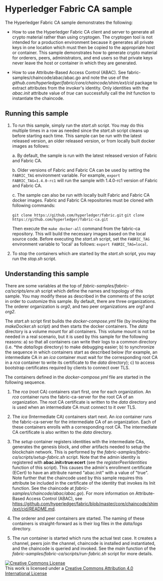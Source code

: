 # Hyperledger Fabric CA sample

The Hyperledger Fabric CA sample demonstrates the following:

* How to use the Hyperledger Fabric CA client and server to generate all crypto
  material rather than using cryptogen.  The cryptogen tool is not intended for
  a production environment because it generates all private keys in one location
  which must then be copied to the appropriate host or container. This sample
  demonstrates how to generate crypto material for orderers, peers,
  administrators, and end users so that private keys never leave the host or
  container in which they are generated.

* How to use Attribute-Based Access Control (ABAC). See
  fabric-samples/chaincode/abac/abac.go and note the use of the *github.com/hyperledger/fabric/core/chaincode/shim/ext/cid* package to extract
  attributes from the invoker's identity.  Only identities with the *abac.init*
  attribute value of *true* can successfully call the *Init* function to
  instantiate the chaincode.

## Running this sample

1. To run this sample, simply run the *start.sh* script.  You may do this
multiple times in a row as needed since the *start.sh* script cleans up before
starting each time.  This sample can be run with the latest released version,
an older released version, or from locally built docker images as follows:

    a. By default, the sample is run with the latest released version of Fabric
    and Fabric CA.

    b. Older versions of Fabric and Fabric CA can be used by setting the
    `FABRIC_TAG` environment variable. For example, `export FABRIC_TAG=1.4.0-rc1`
    will run the sample with 1.4.0-rc1 version of Fabric and Fabric CA.

    c. The sample can also be run with locally built Fabric and Fabric CA
    docker images. Fabric and Fabric CA repositories must be cloned with following
    commands:

    `git clone https://github.com/hyperledger/fabric.git`
    `git clone https://github.com/hyperledger/fabric-ca.git`

    Then execute the `make docker-all` command from the fabric-ca repository. This will
    build the necessary images based on the local source code. Before executing the
    *start.sh* script, set the `FABRIC_TAG` environment variable to 'local' as follows:
    `export FABRIC_TAG=local`.

2. To stop the containers which are started by the *start.sh* script, you may run the *stop.sh* script.

## Understanding this sample

There are some variables at the top of *fabric-samples/fabric-ca/scripts/env.sh*
script which define the names and topology of this sample.  You may modify these
as described in the comments of the script in order to customize this sample.
By default, there are three organizations. The orderer organization is *org0*,
and two peer organizations are *org1* and *org2*.

The *start.sh* script first builds the *docker-compose.yml* file (by invoking the
*makeDocker.sh* script) and then starts the docker containers.
The *data* directory is a volume mount for all containers.
This volume mount is not be needed in a real scenario, but it is used by this
sample for the following reasons:
  a) so that all containers can write their logs to a common directory
     (i.e. *the *data/logs* directory) to make debugging easier;
  b) to synchronize the sequence in which containers start as described below
     (for example, an intermediate CA in an *ica* container must wait for the
      corresponding root CA in a *rca* container to write its certificate to
      the *data* directory);
  c) to access bootstrap certificates required by clients to connect over TLS.

The containers defined in the *docker-compose.yml* file are started in the
following sequence.

1. The *rca* (root CA) containers start first, one for each organization.
An *rca* container runs the fabric-ca-server for the root CA of an
organization. The root CA certificate is written to the *data* directory
and is used when an intermediate CA must connect to it over TLS.

2. The *ica* (Intermediate CA) containers start next.  An *ica* container
runs the fabric-ca-server for the intermediate CA of an organization.
Each of these containers enrolls with a corresponding root CA.
The intermediate CA certificate is also written to the *data* directory.

3. The *setup* container registers identities with the intermediate CAs,
generates the genesis block, and other artifacts needed to setup the
blockchain network.  This is performed by the
*fabric-samples/fabric-ca/scripts/setup-fabric.sh* script.  Note that the
admin identity is registered with **abac.init=true:ecert**
(see the *registerPeerIdentities* function of this script).  This causes
the admin's enrollment certificate (ECert) to have an attribute named "abac.init"
with a value of "true".  Note further that the chaincode used by this sample
requires this attribute be included in the certificate of the identity that
invokes its Init function.  See the chaincode at *fabric-samples/chaincode/abac/abac.go*).
For more information on Attribute-Based Access Control (ABAC), see
https://github.com/hyperledger/fabric/blob/master/core/chaincode/shim/ext/cid/README.md.

4. The orderer and peer containers are started.  The naming of these containers
is straight-forward as is their log files in the *data/logs* directory.

5. The *run* container is started which runs the actual test case.  It creates
a channel, peers join the channel, chaincode is installed and instantiated,
and the chaincode is queried and invoked.  See the *main* function of the
*fabric-samples/fabric-ca/scripts/run-fabric.sh* script for more details.

<a rel="license" href="http://creativecommons.org/licenses/by/4.0/"><img alt="Creative Commons License" style="border-width:0" src="https://i.creativecommons.org/l/by/4.0/88x31.png" /></a><br />This work is licensed under a <a rel="license" href="http://creativecommons.org/licenses/by/4.0/">Creative Commons Attribution 4.0 International License</a>
